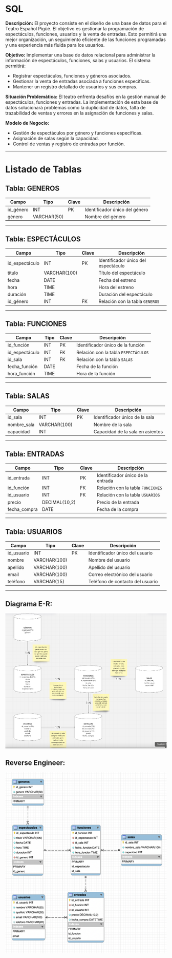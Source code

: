 # SQL

**Descripción:** 
El proyecto consiste en el diseño de una base de datos para el Teatro Español Pigüé. El objetivo es gestionar la programación de espectáculos, funciones, usuarios y la venta de entradas. Esto permitirá una mejor organización, un seguimiento eficiente de las funciones programadas y una experiencia más fluida para los usuarios.

**Objetivo:**
Implementar una base de datos relacional para administrar la información de espectáculos, funciones, salas y usuarios. El sistema permitirá:
- Registrar espectáculos, funciones y géneros asociados.
- Gestionar la venta de entradas asociada a funciones específicas.
- Mantener un registro detallado de usuarios y sus compras.

**Situación Problemática:**
El teatro enfrenta desafíos en la gestión manual de espectáculos, funciones y entradas. La implementación de esta base de datos solucionará problemas como la duplicidad de datos, falta de trazabilidad de ventas y errores en la asignación de funciones y salas.

**Modelo de Negocio:**
- Gestión de espectáculos por género y funciones específicas.
- Asignación de salas según la capacidad.
- Control de ventas y registro de entradas por función.

---
# Listado de Tablas

## Tabla: GENEROS
| Campo       | Tipo       | Clave | Descripción                    |
|-------------|------------|-------|--------------------------------|
| id_género   | INT        | PK    | Identificador único del género |
| género      | VARCHAR(50)|       | Nombre del género              |

---

## Tabla: ESPECTÁCULOS
| Campo          | Tipo       | Clave | Descripción                           |
|----------------|------------|-------|---------------------------------------|
| id_espectáculo | INT        | PK    | Identificador único del espectáculo   |
| título         | VARCHAR(100)|      | Título del espectáculo                |
| fecha          | DATE       |       | Fecha del estreno                     |
| hora           | TIME       |       | Hora del estreno                      |
| duración       | TIME       |       | Duración del espectáculo              |
| id_género      | INT        | FK    | Relación con la tabla `GENEROS`       |

---

## Tabla: FUNCIONES
| Campo          | Tipo       | Clave | Descripción                           |
|----------------|------------|-------|---------------------------------------|
| id_función     | INT        | PK    | Identificador único de la función     |
| id_espectáculo | INT        | FK    | Relación con la tabla `ESPECTÁCULOS`  |
| id_sala        | INT        | FK    | Relación con la tabla `SALAS`         |
| fecha_función  | DATE       |       | Fecha de la función                   |
| hora_función   | TIME       |       | Hora de la función                    |

---

## Tabla: SALAS
| Campo        | Tipo       | Clave | Descripción                     |
|--------------|------------|-------|---------------------------------|
| id_sala      | INT        | PK    | Identificador único de la sala  |
| nombre_sala  | VARCHAR(100)|      | Nombre de la sala               |
| capacidad    | INT        |       | Capacidad de la sala en asientos|

---

## Tabla: ENTRADAS
| Campo         | Tipo         | Clave | Descripción                           |
|---------------|--------------|-------|---------------------------------------|
| id_entrada    | INT          | PK    | Identificador único de la entrada     |
| id_función    | INT          | FK    | Relación con la tabla `FUNCIONES`     |
| id_usuario    | INT          | FK    | Relación con la tabla `USUARIOS`      |
| precio        | DECIMAL(10,2)|       | Precio de la entrada                  |
| fecha_compra  | DATE         |       | Fecha de la compra                    |

---

## Tabla: USUARIOS
| Campo        | Tipo       | Clave | Descripción                           |
|--------------|------------|-------|---------------------------------------|
| id_usuario   | INT        | PK    | Identificador único del usuario       |
| nombre       | VARCHAR(100)|      | Nombre del usuario                    |
| apellido     | VARCHAR(100)|      | Apellido del usuario                  |
| email        | VARCHAR(100)|      | Correo electrónico del usuario        |
| teléfono     | VARCHAR(15) |      | Teléfono de contacto del usuario      |

---



## Diagrama E-R:
<img src="./images/DER.png">

## Reverse Engineer:
<img src="./images/Reverse-Engineer.png">